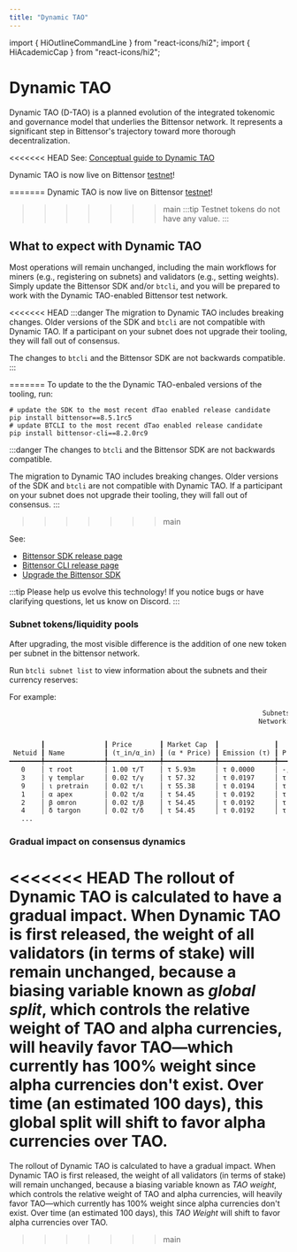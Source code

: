 ```yaml
---
title: "Dynamic TAO"
---
```


import { HiOutlineCommandLine } from "react-icons/hi2";
import { HiAcademicCap } from "react-icons/hi2";

# Dynamic TAO

Dynamic TAO (D-TAO) is a planned evolution of the integrated tokenomic and governance model that underlies the Bittensor network. It represents a significant step in Bittensor's trajectory toward more thorough decentralization.

<<<<<<< HEAD
See: [Conceptual guide to Dynamic TAO](./dtao-guide.md)

Dynamic TAO is now live on Bittensor [testnet](../bittensor-networks)!

=======
Dynamic TAO is now live on Bittensor [testnet](../bittensor-networks)!

>>>>>>> main
:::tip
Testnet tokens do not have any value.
:::

## What to expect with Dynamic TAO

Most operations will remain unchanged, including the main workflows for miners (e.g., registering on subnets) and validators (e.g., setting weights).
Simply update the Bittensor SDK and/or `btcli`, and you will be prepared to work with the Dynamic TAO-enabled Bittensor test network.

<<<<<<< HEAD
:::danger
The migration to Dynamic TAO includes breaking changes. Older versions of the SDK and `btcli` are not compatible with Dynamic TAO. If a participant on your subnet does not upgrade their tooling, they will fall out of consensus.

The changes to `btcli` and the Bittensor SDK are not backwards compatible.
:::

<!-- Need to confirm specific info on which release/branch to use -->
=======
To update to the the Dynamic TAO-enbaled versions of the tooling, run:

```
# update the SDK to the most recent dTao enabled release candidate
pip install bittensor==8.5.1rc5
# update BTCLI to the most recent dTao enabled release candidate
pip install bittensor-cli==8.2.0rc9
```

:::danger
The changes to `btcli` and the Bittensor SDK are not backwards compatible.

The migration to Dynamic TAO includes breaking changes. Older versions of the SDK and `btcli` are not compatible with Dynamic TAO. If a participant on your subnet does not upgrade their tooling, they will fall out of consensus.
:::

>>>>>>> main

See:
- [Bittensor SDK release page](https://pypi.org/project/bittensor/)
- [Bittensor CLI release page](https://pypi.org/project/bittensor-cli/)
- [Upgrade the Bittensor SDK](../getting-started/installation.md#upgrade)

:::tip
Please help us evolve this technology! If you notice bugs or have clarifying questions, let us know on Discord.
:::

### Subnet tokens/liquidity pools

After upgrading, the most visible difference is the addition of one new token per subnet in the bittensor network.

Run `btcli subnet list` to view information about the subnets and their currency reserves:

For example: 
```txt
                                                                Subnets
                                                               Network: rao


        ┃               ┃ Price       ┃ Market Cap  ┃              ┃                         ┃               ┃              ┃
 Netuid ┃ Name          ┃ (τ_in/α_in) ┃ (α * Price) ┃ Emission (τ) ┃ P (τ_in, α_in)          ┃ Stake (α_out) ┃ Supply (α)   ┃ Tempo (k/n)
━━━━━━━━╇━━━━━━━━━━━━━━━╇━━━━━━━━━━━━━╇━━━━━━━━━━━━━╇━━━━━━━━━━━━━━╇━━━━━━━━━━━━━━━━━━━━━━━━━╇━━━━━━━━━━━━━━━╇━━━━━━━━━━━━━━╇━━━━━━━━━━━━━
   0    │ τ root        │ 1.00 τ/Τ    │ τ 5.93m     │ τ 0.0000     │ -, -                    │ Τ 5.93m       │ 5.93m Τ /21M │ -/-
   3    │ γ templar     │ 0.02 τ/γ    │ τ 57.32     │ τ 0.0197     │ τ 31.44, 1.43k γ        │ 1.18k γ       │ 2.61k γ /21M │ 67/99
   9    │ ι pretrain    │ 0.02 τ/ι    │ τ 55.38     │ τ 0.0194     │ τ 30.91, 1.46k ι        │ 1.16k ι       │ 2.61k ι /21M │ 73/99
   1    │ α apex        │ 0.02 τ/α    │ τ 54.45     │ τ 0.0192     │ τ 30.65, 1.47k α        │ 1.14k α       │ 2.61k α /21M │ 65/99
   2    │ β omron       │ 0.02 τ/β    │ τ 54.45     │ τ 0.0192     │ τ 30.65, 1.47k β        │ 1.14k β       │ 2.61k β /21M │ 66/99
   4    │ δ targon      │ 0.02 τ/δ    │ τ 54.45     │ τ 0.0192     │ τ 30.65, 1.47k δ        │ 1.14k δ       │ 2.61k δ /21M │ 68/99
   ...
```

### Gradual impact on consensus dynamics 

<<<<<<< HEAD
The rollout of Dynamic TAO is calculated to have a gradual impact. When Dynamic TAO is first released, the weight of all validators (in terms of stake) will remain unchanged, because a biasing variable known as *global split*, which controls the relative weight of TAO and alpha currencies, will heavily favor TAO&mdash;which currently has 100% weight since alpha currencies don't exist. Over time (an estimated 100 days), this global split will shift to favor alpha currencies over TAO.
=======
The rollout of Dynamic TAO is calculated to have a gradual impact. When Dynamic TAO is first released, the weight of all validators (in terms of stake) will remain unchanged, because a biasing variable known as *TAO weight*, which controls the relative weight of TAO and alpha currencies, will heavily favor TAO&mdash;which currently has 100% weight since alpha currencies don't exist. Over time (an estimated 100 days), this *TAO Weight* will shift to favor alpha currencies over TAO.
>>>>>>> main
